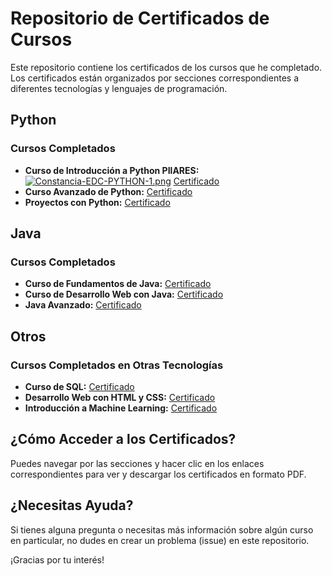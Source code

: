 # Repositorio de Certificados de Cursos

Este repositorio contiene los certificados de los cursos que he completado. Los certificados están organizados por secciones correspondientes a diferentes tecnologías y lenguajes de programación.

## Python

### Cursos Completados

- **Curso de Introducción a Python PIlARES:**
[![Constancia-EDC-PYTHON-1.png](https://i.postimg.cc/nVqWYsPk/Constancia-EDC-PYTHON-1.png)](https://postimg.cc/6T5zBQw2)
  [Certificado](enlace_al_certificado_python.pdf)
- **Curso Avanzado de Python:** [Certificado](enlace_al_certificado_python_avanzado.pdf)
- **Proyectos con Python:** [Certificado](enlace_al_certificado_proyectos_python.pdf)

## Java

### Cursos Completados

- **Curso de Fundamentos de Java:** [Certificado](enlace_al_certificado_java_fundamentos.pdf)
- **Curso de Desarrollo Web con Java:** [Certificado](enlace_al_certificado_java_web.pdf)
- **Java Avanzado:** [Certificado](enlace_al_certificado_java_avanzado.pdf)

## Otros

### Cursos Completados en Otras Tecnologías

- **Curso de SQL:** [Certificado](enlace_al_certificado_sql.pdf)
- **Desarrollo Web con HTML y CSS:** [Certificado](enlace_al_certificado_html_css.pdf)
- **Introducción a Machine Learning:** [Certificado](enlace_al_certificado_machine_learning.pdf)

## ¿Cómo Acceder a los Certificados?

Puedes navegar por las secciones y hacer clic en los enlaces correspondientes para ver y descargar los certificados en formato PDF.

## ¿Necesitas Ayuda?

Si tienes alguna pregunta o necesitas más información sobre algún curso en particular, no dudes en crear un problema (issue) en este repositorio.

¡Gracias por tu interés!

